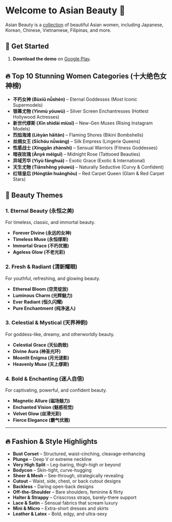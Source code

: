 # Welcome to Asian Beauty 👋

Asian Beauty is a [collection](https://aidres.com) of beautiful Asian women, including Japanese, Korean, Chinese, Vietnamese, Filipinas, and more.

## 📲 Get Started

1. **Download the demo** on [Google Play](https://play.google.com/store/apps/details?id=com.aixpertlab.asianbeautyycc).

## 🔥 Top 10 Stunning Women Categories (十大绝色女神榜)

- **不朽女神 (Bùxiǔ nǚshén)** – Eternal Goddesses (Most Iconic Supermodels)  
- **银幕尤物 (Yínmù yóuwù)** – Silver Screen Enchantresses (Hottest Hollywood Actresses)  
- **新世代缪斯 (Xīn shìdài miùsī)** – New-Gen Muses (Rising Instagram Models)  
- **烈焰海滩 (Lièyàn hǎitān)** – Flaming Shores (Bikini Bombshells)  
- **丝绸女王 (Sīchóu nǚwáng)** – Silk Empress (Lingerie Queens)  
- **性感战士 (Xìnggǎn zhànshì)** – Sensual Warriors (Fitness Goddesses)  
- **暗夜玫瑰 (Ànyè méiguī)** – Midnight Rose (Tattooed Beauties)  
- **异域芳华 (Yìyù fānghuá)** – Exotic Grace (Exotic & International)  
- **天生尤物 (Tiānshēng yóuwù)** – Naturally Seductive (Curvy & Confident)  
- **红毯皇后 (Hóngtǎn huánghòu)** – Red Carpet Queen (Glam & Red Carpet Stars)  

## 🌟 Beauty Themes

### **1. Eternal Beauty (永恒之美)**
For timeless, classic, and immortal beauty.  
- **Forever Divine (永远的女神)**
- **Timeless Muse (永恒缪斯)**
- **Immortal Grace (不朽优雅)**
- **Ageless Glow (不老光彩)**

### **2. Fresh & Radiant (清新耀眼)**
For youthful, refreshing, and glowing beauty.  
- **Ethereal Bloom (空灵绽放)**
- **Luminous Charm (光辉魅力)**
- **Ever Radiant (恒久闪耀)**
- **Pure Enchantment (纯净迷人)**

### **3. Celestial & Mystical (天界神韵)**
For goddess-like, dreamy, and otherworldly beauty.  
- **Celestial Grace (天仙韵致)**
- **Divine Aura (神圣光环)**
- **Moonlit Enigma (月光谜影)**
- **Heavenly Muse (天上缪斯)**

### **4. Bold & Enchanting (迷人自信)**
For captivating, powerful, and confident beauty.  
- **Magnetic Allure (磁场魅力)**
- **Enchanted Vision (魅惑视觉)**
- **Velvet Glow (丝滑光彩)**
- **Fierce Elegance (霸气优雅)**

---

## 🔥 Fashion & Style Highlights

- **Bust Corset** – Structured, waist-cinching, cleavage-enhancing  
- **Plunge** – Deep V or extreme neckline  
- **Very High Split** – Leg-baring, thigh-high or beyond  
- **Bodycon** – Skin-tight, curve-hugging  
- **Sheer & Mesh** – See-through, strategically revealing  
- **Cutout** – Waist, side, chest, or back cutout designs  
- **Backless** – Daring open-back designs  
- **Off-the-Shoulder** – Bare shoulders, feminine & flirty  
- **Halter & Strappy** – Crisscross straps, barely-there support  
- **Lace & Satin** – Sensual fabrics that scream luxury  
- **Mini & Micro** – Extra-short dresses and skirts  
- **Leather & Latex** – Bold, edgy, and ultra-sexy  
